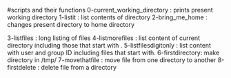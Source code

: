 #scripts and their functions
0-current_working_directory : prints present working directory
1-listit : list contents of directory
2-bring_me_home : changes present directory to home directory

3-listfiles : long listing of files
4-listmorefiles : list content of current directory including those that start with .
5-listfilesdigitonly : list content with user and group ID including files that start with.
6-firstdirectory: make directory in /tmp/
7-movethatfile : move file from one directory to another
8-firstdelete : delete file from a directory
